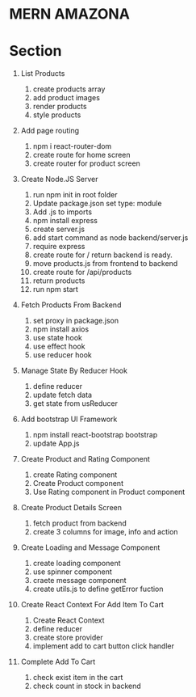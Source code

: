 # MERN AMAZONA

# Section

1. List Products

   1. create products array
   2. add product images
   3. render products
   4. style products

2. Add page routing

   1. npm i react-router-dom
   2. create route for home screen
   3. create router for product screen

3. Create Node.JS Server

   1. run npm init in root folder
   2. Update package.json set type: module
   3. Add .js to imports
   4. npm install express
   5. create server.js
   6. add start command as node backend/server.js
   7. require express
   8. create route for / return backend is ready.
   9. move products.js from frontend to backend
   10. create route for /api/products
   11. return products
   12. run npm start

4. Fetch Products From Backend

   1. set proxy in package.json
   2. npm install axios
   3. use state hook
   4. use effect hook
   5. use reducer hook

5. Manage State By Reducer Hook

   1. define reducer
   2. update fetch data
   3. get state from usReducer

6. Add bootstrap UI Framework

   1. npm install react-bootstrap bootstrap
   2. update App.js

7. Create Product and Rating Component

   1. create Rating component
   2. Create Product component
   3. Use Rating component in Product component

8. Create Product Details Screen

   1. fetch product from backend
   2. create 3 columns for image, info and action

9. Create Loading and Message Component

   1. create loading component
   2. use spinner component
   3. craete message component
   4. create utils.js to define getError fuction

10. Create React Context For Add Item To Cart
    1. Create React Context
    2. define reducer
    3. create store provider
    4. implement add to cart button click handler
11. Complete Add To Cart
    1. check exist item in the cart
    2. check count in stock in backend
